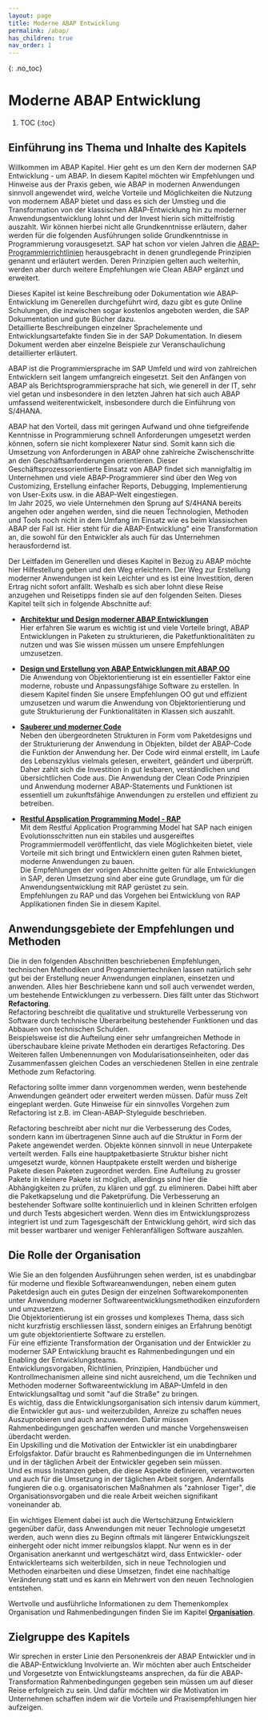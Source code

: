 ```yaml
---
layout: page
title: Moderne ABAP Entwicklung
permalink: /abap/
has_children: true
nav_order: 1
---
```


{: .no_toc}
# Moderne ABAP Entwicklung

1. TOC
{:toc}

## Einführung ins Thema und Inhalte des Kapitels

Willkommen im ABAP Kapitel. Hier geht es um den Kern der modernen SAP Entwicklung - um ABAP.  In diesem Kapitel möchten wir Empfehlungen und Hinweise aus der Praxis geben, wie ABAP in modernen Anwendungen sinnvoll angewendet wird, welche Vorteile und Möglichkeiten die Nutzung von modernem ABAP bietet und dass es sich der Umstieg und die Transformation von der klassischen ABAP-Entwicklung hin zu moderner Anwendungsentwicklung lohnt und der Invest hierin sich mittelfristig auszahlt. Wir können hierbei nicht alle Grundkenntnisse erläutern, daher werden für die folgenden Ausführungen solide Grundkenntnisse in Programmierung vorausgesetzt.
SAP hat schon vor vielen Jahren die [ABAP-Programmierrichtlinien](https://help.sap.com/doc/abapdocu_751_index_htm/7.51/de-DE/abenabap_pgl.htm) herausgebracht in denen grundlegende Prinzipien genannt und erläutert werden. Deren Prinzipien gelten auch weiterhin, werden aber durch weitere Empfehlungen wie Clean ABAP ergänzt und erweitert.  

Dieses Kapitel ist keine Beschreibung oder Dokumentation wie ABAP-Entwicklung im Generellen durchgeführt wird, dazu gibt es gute Online Schulungen, die inzwischen sogar kostenlos angeboten werden, die SAP Dokumentation und gute Bücher dazu.  
Detaillierte Beschreibungen einzelner Sprachelemente und Entwicklungsartefakte finden Sie in der SAP Dokumentation. In diesem Dokument werden aber einzelne Beispiele zur Veranschaulichung detaillierter erläutert.

ABAP ist die Programmiersprache im SAP Umfeld und wird von zahlreichen Entwicklern seit langem umfangreich eingesetzt. Seit den Anfängen von ABAP als Berichtsprogrammiersprache hat sich, wie generell in der IT, sehr viel getan und insbesondere in den letzten Jahren hat sich auch ABAP umfassend weiterentwickelt, insbesondere durch die Einführung von S/4HANA.  

ABAP hat den Vorteil, dass mit geringen Aufwand und ohne tiefgreifende Kenntnisse in Programmierung schnell Anforderungen umgesetzt werden können, sofern sie nicht komplexerer Natur sind. Somit kann sich die Umsetzung von Anforderungen in ABAP ohne zahlreiche Zwischenschritte an den Geschäftsanforderungen orientieren. Dieser Geschäftsprozessorientierte Einsatz von ABAP findet sich  mannigfaltig im Unternehmen und viele ABAP-Programmierer sind über den Weg von Customizing, Erstellung einfacher Reports, Debugging, Implementierung von User-Exits usw. in die ABAP-Welt eingestiegen.  
Im Jahr 2025, wo viele Unternehmen den Sprung auf S/4HANA bereits angehen oder angehen werden, sind die neuen Technologien, Methoden und Tools noch nicht in dem Umfang im Einsatz wie es beim klassischen ABAP der Fall ist. Hier steht für die ABAP-Entwicklung" eine Transformation an, die sowohl für den Entwickler als auch für das Unternehmen herausfordernd ist.

Der Leitfaden im Generellen und dieses Kapitel in Bezug zu ABAP möchte hier Hilfestellung geben und den Weg erleichtern.
Der Weg zur Erstellung moderner Anwendungen ist kein Leichter und es ist eine Investition, deren Ertrag nicht sofort anfällt. Weshalb es sich aber lohnt diese Reise anzugehen und Reisetipps finden sie auf den folgenden Seiten.
Dieses Kapitel teilt sich in folgende Abschnitte auf:

- [**Architektur und Design moderner ABAP Entwicklungen**](/ABAP-Leitfaden/abap/architecture_and_design)  
    Hier erfahren Sie warum es wichtig ist und viele Vorteile bringt, ABAP Entwicklungen in Paketen zu strukturieren, die Paketfunktionalitäten zu nutzen und was Sie wissen müssen um unsere Empfehlungen umzusetzen. 

- [**Design und Erstellung von ABAP Entwicklungen mit ABAP OO**](/ABAP-Leitfaden/abap/software_design_of_object_structur)  
    Die Anwendung von Objektorientierung ist ein essentieller Faktor eine moderne, robuste und Anpassungsfähige Software zu erstellen. In diesem Kapitel finden Sie unsere Empfehlungen OO gut und effizient umzusetzen und warum die Anwendung von Objektorientierung und gute Strukturierung der Funktionalitäten in Klassen sich auszahlt.

- [**Sauberer und moderner Code**](/ABAP-Leitfaden/abap/clean_and_modern_abap)  
    Neben den übergeordneten Strukturen in Form vom Paketdesigns und der Strukturierung der Anwendung in Objekten, bildet der ABAP-Code die Funktion der Anwendung her. Der Code wird einmal erstellt, im Laufe des Lebenszyklus vielmals gelesen, erweitert, geändert und überprüft. Daher zahlt sich die Investition in gut lesbaren, verständlichen und übersichtlichen Code aus. Die Anwendung der Clean Code Prinzipien und Anwendung moderner ABAP-Statements und Funktionen ist essentiell um zukunftsfähige Anwendungen zu erstellen und effizient zu betreiben.

- [**Restful Apsplication Programming Model - RAP**](/ABAP-Leitfaden/abap/restful_abap)  
    Mit dem Restful Application Programming Model hat SAP nach einigen Evolutionsschritten nun ein stabiles und ausgereiftes Programmiermodell veröffentlicht, das viele Möglichkeiten bietet, viele Vorteile mit sich bringt und Entwicklern einen guten Rahmen bietet, moderne Anwendungen zu bauen.  
    Die Empfehlungen der vorigen Abschnitte gelten für alle Entwicklungen in SAP, deren Umsetzung sind aber eine gute Grundlage, um für die Anwendungsentwicklung mit RAP gerüstet zu sein.  
    Empfehlungen zu RAP und das Vorgehen bei Entwicklung von RAP Applikationen finden Sie in diesem Kapitel.

## Anwendungsgebiete der Empfehlungen und Methoden

Die in den folgenden Abschnitten beschriebenen Empfehlungen, technischen Methodiken und Programmiertechniken lassen natürlich sehr gut bei der Erstellung neuer Anwendungen einplanen, einsetzen und anwenden. Alles hier Beschriebene kann und soll auch verwendet werden, um bestehende Entwicklungen zu verbessern. Dies fällt unter das Stichwort **Refactoring**.  
Refactoring beschreibt die qualitative und strukturelle Verbesserung von Software durch technische Überarbeitung bestehender Funktionen und das Abbauen von technischen Schulden.  
Beispielsweise ist die Aufteilung einer sehr umfangreichen Methode in überschaubare kleine private Methoden ein derartiges Refactoring. Des Weiteren fallen Umbenennungen von Modularisationseinheiten, oder das Zusammenfassen gleichen Codes an verschiedenen Stellen in eine zentrale Methode zum Refactoring.

Refactoring sollte immer dann vorgenommen werden, wenn bestehende Anwendungen geändert oder erweitert werden müssen. Dafür muss Zeit eingeplant werden. Gute Hinweise für ein sinnvolles Vorgehen zum Refactoring ist z.B. im Clean-ABAP-Styleguide beschrieben.

Refactoring beschreibt aber nicht nur die Verbesserung des Codes, sondern kann im übertragenen Sinne auch auf die Struktur in Form der Pakete angewendet werden. Objekte können sinnvoll in neue Unterpakete verteilt werden. Falls eine hauptpaketbasierte Struktur bisher nicht umgesetzt wurde, können Hauptpakete erstellt werden und bisherige Pakete diesen Paketen zugeordnet werden.  Eine Aufteilung zu grosser Pakete in kleinere Pakete ist möglich, allerdings sind hier die Abhängigkeiten zu prüfen, zu klären und ggf. zu elimineren. Dabei hilft aber die Paketkapselung und die Paketprüfung.
Die Verbesserung an bestehender Software sollte kontinuierlich und in kleinen Schritten erfolgen und durch Tests abgesichert werden. Wenn dies im Entwicklungsprozess integriert ist und zum Tagesgeschäft der Entwicklung gehört, wird sich das mit besser wartbarer und weniger Fehleranfälligen Software auszahlen.

## Die Rolle der Organisation

Wie Sie an den folgenden Ausführungen sehen werden, ist es unabdingbar für moderne und flexible Softwareanwendungen, neben einem guten Paketdesign auch ein gutes Design der einzelnen Softwarekomponenten unter Anwendung moderner Softwareentwicklungsmethodiken einzufordern und umzusetzen.  
Die Objektorientierung ist ein grosses und komplexes Thema, dass sich nicht kurzfristig erschliessen lässt, sondern einiges an Erfahrung benötigt um gute objektorientierte Software zu erstellen.  
Für eine effiziente Transformation der Organisation und der Entwickler zu moderner SAP Entwicklung braucht es Rahmenbedingungen und ein Enabling der Entwicklungsteams.  
Entwicklungsvorgaben, Richtlinien, Prinzipien, Handbücher und Kontrollmechanismen alleine sind nicht ausreichend, um die Techniken und Methoden moderner Softwareentwicklung im ABAP-Umfeld in den Entwicklungsalltag und somit "auf die Straße" zu bringen.  
Es wichtig, dass die Entwicklungsorganisation sich intensiv darum kümmert, die Entwickler gut aus- und weiterzubilden, Anreize zu schaffen neues Auszuprobieren und auch anzuwenden. Dafür müssen Rahmenbedingungen geschaffen werden und manche Vorgehensweisen überdacht werden.  
Ein Upskilling und die Motivation der Entwickler ist ein unabdingbarer Erfolgsfaktor.  Dafür braucht es Rahmenbedingungen die im Unternehmen und in der täglichen Arbeit der Entwickler gegeben sein müssen.  
Und es muss Instanzen geben, die diese Aspekte definieren, verantworten und auch für die Umsetzung in der täglichen Arbeit sorgen. Andernfalls fungieren die o.g. organisatorischen Maßnahmen als "zahnloser Tiger", die Organisationsvorgaben und die reale Arbeit weichen signifikant voneinander ab.

Ein wichtiges Element dabei ist auch die Wertschätzung Entwicklern gegenüber dafür, dass Anwendungen mit neuer Technologie umgesetzt werden, auch wenn dies zu Beginn oftmals mit längerer Entwicklungszeit einhergeht oder nicht immer reibungslos klappt. Nur wenn es in der Organisation anerkannt und wertgeschätzt wird, dass Entwickler- oder Entwicklerteams sich weiterbilden, sich in neue Technologien und Methoden einarbeiten und diese Umsetzen, findet eine nachhaltige Veränderung statt und es kann ein Mehrwert von den neuen Technologien entstehen.

Wertvolle und ausführliche Informationen zu dem Themenkomplex Organisation und Rahmenbedingungen finden Sie im Kapitel [**Organisation**](/ABAP-Leitfaden/organization/index).

## Zielgruppe des Kapitels  
Wir sprechen in erster Linie den Personenkreis der ABAP Entwickler und in die ABAP-Entwicklung Involvierte an. Wir möchten aber auch Entscheider und Vorgesetzte von Entwicklungsteams ansprechen, da für die ABAP-Transformation Rahmenbedingungen gegeben sein müssen um auf dieser Reise erfolgreich zu sein. Und dafür möchten wir die Motivation im Unternehmen schaffen indem wir die Vorteile und Praxisempfehlungen hier aufzeigen.
